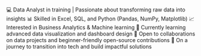 💻 Data Analyst in training | Passionate about transforming raw data into insights
📊 Skilled in Excel, SQL, and Python (Pandas, NumPy, Matplotlib)
📈 Interested in Business Analytics & Machine learning
🌱 Currently learning advanced data visualization and dashboard design
🤝 Open to collaborations on data projects and beginner-friendly open-source contributions
🚀 On a journey to transition into tech and build impactful solutions
